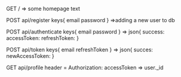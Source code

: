 GET / 
=> some homepage text

POST api/register
keys{
    email
    password
}
=>adding a new user to db

POST api/authenticate
keys{
    email
    password
}
=> json{
    success: 
    accessToken:
    refreshToken:
}

POST api/token
keys{
    email
    refreshToken
}
=> json{
    succes:
    newAccessToken:
}

GET api/profile
header = Authorization: accessToken
=> user._id



